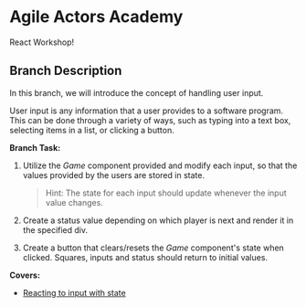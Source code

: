 # Agile Actors Academy

React Workshop!

## Branch Description

In this branch, we will introduce the concept of handling user input.

User input is any information that a user provides to a software program. This can be done through a variety of ways, such as typing into a text box, selecting items in a list, or clicking a button.

**Branch Task:**

1. Utilize the _Game_ component provided and modify each input, so that the values provided by the users are stored in state.

   > Hint: The state for each input should update whenever the input value changes.

2. Create a status value depending on which player is next and render it in the specified div.
3. Create a button that clears/resets the _Game_ component's state when clicked. Squares, inputs and status should return to initial values.

**Covers:**

- [Reacting to input with state](https://react.dev/learn/reacting-to-input-with-state)
